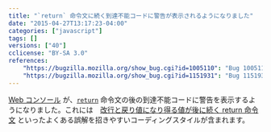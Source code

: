 ```yaml
---
title: "`return` 命令文に続く到達不能コードに警告が表示されるようになりました"
date: "2015-04-27T13:17:23-04:00"
categories: ["javascript"]
tags: []
versions: ["40"]
cclicense: "BY-SA 3.0"
references:
    "https://bugzilla.mozilla.org/show_bug.cgi?id=1005110": "Bug 1005110 - Warn about unreachable code after semicolon-less return statement"
    "https://bugzilla.mozilla.org/show_bug.cgi?id=1151931": "Bug 1151931 - Warning for \"unreachable expression after semicolon-less return statement\" triggers incorrectly (braceless if, ASI)"
---
```

[Web コンソール](https://developer.mozilla.org/ja/docs/Tools/Web_Console) が、[`return`](https://developer.mozilla.org/ja/docs/Web/JavaScript/Reference/Statements/return) 命令文の後の到達不能コードに警告を表示するようになりました。これには　[改行と戻り値になり得る値が後に続く return 命令文](https://developer.mozilla.org/ja/docs/Web/JavaScript/Reference/Statements/return#Automatic_semicolon_insertion) といったよくある誤解を招きやすいコーディングスタイルが含まれます。
